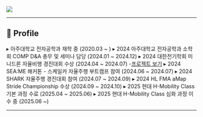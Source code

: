 <img src="https://capsule-render.vercel.app/api?type=waving&color=F28B30&height=200&section=header&text=Jeomyo's%20GitHub!&fontSize=40&fontColor=ffffff" />

---

## 🏫 Profile

▸ 아주대학교 전자공학과 재학 중 (2020.03 ~ )
▸ 2024 아주대학교 전자공학과 소학회 COMP D&A 총무 및 세미나 담당 (2024.01 ~ 2024.12)
▸ 2024 대한전기학회 미니드론 자율비행 경진대회 수상 (2024.04 ~ 2024.07)
  -[프로젝트 보기](https://github.com/Jeomyo/2024_MiniDrone_Jeomyo)
▸ 2024 SEA:ME 해커톤 - 스케일카 자율주행 부트캠프 참여 (2024.06 ~ 2024.07)
▸ 2024 SHARK 자율주행 경진대회 참여 (2024.07 ~ 2024.09)
▸ 2024 HL FMA aMap Stride Championship 수상 (2024.09 ~ 2024.10)
▸ 2025 현대 H-Mobility Class 기본 과정 수료 (2025.04 ~ 2025.06)
▸ 2025 현대 H-Mobility Class 심화 과정 이수 중 (2025.06 ~)

---
